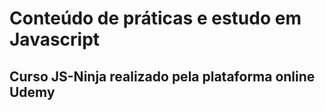# Conteúdo de práticas e estudo em Javascript

## Curso JS-Ninja realizado pela plataforma online Udemy